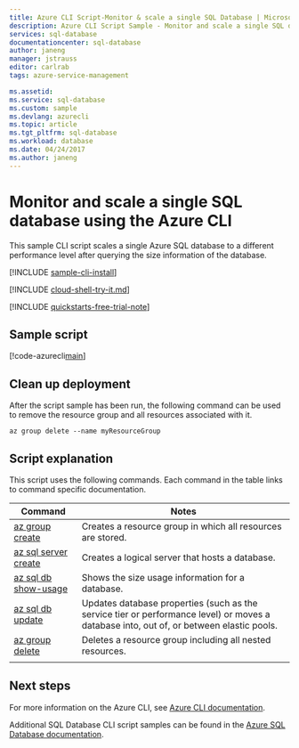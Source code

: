 ```yaml
---
title: Azure CLI Script-Monitor & scale a single SQL Database | Microsoft Docs
description: Azure CLI Script Sample - Monitor and scale a single SQL database using the Azure CLI
services: sql-database
documentationcenter: sql-database
author: janeng
manager: jstrauss
editor: carlrab
tags: azure-service-management

ms.assetid:
ms.service: sql-database
ms.custom: sample
ms.devlang: azurecli
ms.topic: article
ms.tgt_pltfrm: sql-database
ms.workload: database
ms.date: 04/24/2017
ms.author: janeng
---
```


# Monitor and scale a single SQL database using the Azure CLI

This sample CLI script scales a single Azure SQL database to a different performance level after querying the size information of the database. 

[!INCLUDE [sample-cli-install](../../../includes/sample-cli-install.md)]

[!INCLUDE [cloud-shell-try-it.md](../../../includes/cloud-shell-try-it.md)]

[!INCLUDE [quickstarts-free-trial-note](../../../includes/quickstarts-free-trial-note.md)]

## Sample script

[!code-azurecli[main](../../../cli_scripts/sql-database/monitor-and-scale-database/monitor-and-scale-database.sh "Monitor and scale single SQL Database")]

## Clean up deployment

After the script sample has been run, the following command can be used to remove the resource group and all resources associated with it.

```azurecli
az group delete --name myResourceGroup
```

## Script explanation

This script uses the following commands. Each command in the table links to command specific documentation.

| Command | Notes |
|---|---|
| [az group create](https://docs.microsoft.com/cli/azure/group#create) | Creates a resource group in which all resources are stored. |
| [az sql server create](https://docs.microsoft.com/cli/azure/sql/server#create) | Creates a logical server that hosts a database. |
| [az sql db show-usage](https://docs.microsoft.com/cli/azure/sql/db#show-usage) | Shows the size usage information for a database. |
| [az sql db update](https://docs.microsoft.com/cli/azure/sql/db#update) | Updates database properties (such as the service tier or performance level) or moves a database into, out of, or between elastic pools. |
| [az group delete](https://docs.microsoft.com/cli/azure/vm/extension#set) | Deletes a resource group including all nested resources. |
|||

## Next steps

For more information on the Azure CLI, see [Azure CLI documentation](https://docs.microsoft.com/cli/azure/overview).

Additional SQL Database CLI script samples can be found in the [Azure SQL Database documentation](../sql-database-cli-samples.md).
